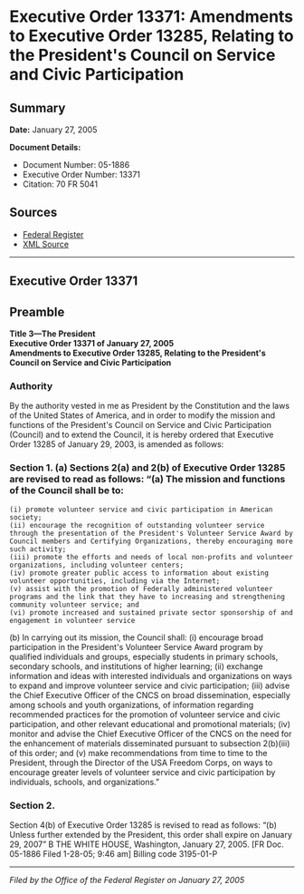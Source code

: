 # Executive Order 13371: Amendments to Executive Order 13285, Relating to the President's Council on Service and Civic Participation

## Summary

**Date:** January 27, 2005

**Document Details:**
- Document Number: 05-1886
- Executive Order Number: 13371
- Citation: 70 FR 5041

## Sources
- [Federal Register](https://www.federalregister.gov/documents/2005/01/31/05-1886/amendments-to-executive-order-13285-relating-to-the-presidents-council-on-service-and-civic)
- [XML Source](https://www.federalregister.gov/documents/full_text/xml/2005/01/31/05-1886.xml)

---

## Executive Order 13371

## Preamble

**Title 3—The President**  
**Executive Order 13371 of January 27, 2005**  
**Amendments to Executive Order 13285, Relating to the President's Council on Service and Civic Participation**

### Authority

By the authority vested in me as President by the Constitution and the laws of the United States of America, and in order to modify the mission and functions of the President's Council on Service and Civic Participation (Council) and to extend the Council, it is hereby ordered that Executive Order 13285 of January 29, 2003, is amended as follows:
### Section 1. (a) Sections 2(a) and 2(b) of Executive Order 13285 are revised to read as follows: “(a) The mission and functions of the Council shall be to:

    (i) promote volunteer service and civic participation in American society;
    (ii) encourage the recognition of outstanding volunteer service through the presentation of the President's Volunteer Service Award by Council members and Certifying Organizations, thereby encouraging more such activity;
    (iii) promote the efforts and needs of local non-profits and volunteer organizations, including volunteer centers;
    (iv) promote greater public access to information about existing volunteer opportunities, including via the Internet;
    (v) assist with the promotion of Federally administered volunteer programs and the link that they have to increasing and strengthening community volunteer service; and
    (vi) promote increased and sustained private sector sponsorship of and engagement in volunteer service

(b) In carrying out its mission, the Council shall:
    (i) encourage broad participation in the President's Volunteer Service Award program by qualified individuals and groups, especially students in primary schools, secondary schools, and institutions of higher learning;
    (ii) exchange information and ideas with interested individuals and organizations on ways to expand and improve volunteer service and civic participation;
    (iii) advise the Chief Executive Officer of the CNCS on broad dissemination, especially among schools and youth organizations, of information regarding recommended practices for the promotion of volunteer service and civic participation, and other relevant educational and promotional materials;
    (iv) monitor and advise the Chief Executive Officer of the CNCS on the need for the enhancement of materials disseminated pursuant to subsection 2(b)(iii) of this order; and
    (v) make recommendations from time to time to the President, through the Director of the USA Freedom Corps, on ways to encourage greater levels of volunteer service and civic participation by individuals, schools, and organizations.”
### Section 2.

Section 4(b) of Executive Order 13285 is revised to read as follows: “(b) Unless further extended by the President, this order shall expire on January 29, 2007” 
B
THE WHITE HOUSE,
Washington, January 27, 2005.
[FR Doc. 05-1886
Filed 1-28-05; 9:46 am]
Billing code 3195-01-P

---

*Filed by the Office of the Federal Register on January 27, 2005*
